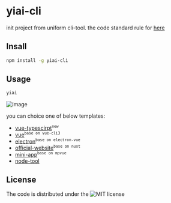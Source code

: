 # yiai-cli

init project from uniform cli-tool. the code standard rule for [here](https://lq782655835.github.io/blogs/team-standard/0.standard-ai-summary.html)

## Insall

``` bash
npm install -g yiai-cli
```

## Usage

``` bash
yiai
```
![image](https://user-images.githubusercontent.com/6310131/50680697-9cbd0f80-1043-11e9-9f91-e98a7786779a.png)

you can choice one of below templates:
* [vue-typescirpt](https://github.com/lq782655835/standard-vue-typescript-project)<sup>`new`</sup>
* [vue](https://github.com/lq782655835/standard-vue-project)<sup>`base on vue-cli3`</sup>
* [electron](https://github.com/lq782655835/electron-vue-template.git)<sup>`base on electron-vue`</sup>
* [official-website](https://github.com/lq782655835/official-website-project)<sup>`base on nuxt`</sup>
* [mini-app](https://github.com/lq782655835/mpvue-project)<sup>`base on mpvue`</sup>
* [node-tool](https://github.com/lq782655835/json2ts)
## License

The code is distributed under the ![MIT](https://badgen.net/badge/license/MIT/blue) license
